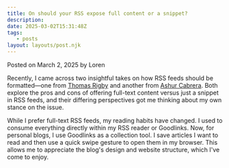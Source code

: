 ```yaml
---
title: On should your RSS expose full content or a snippet?
description:
date: 2025-03-02T15:31:48Z
tags:
   - posts
layout: layouts/post.njk
---
```


Posted on March 2, 2025 by Loren

Recently, I came across two insightful takes on how RSS feeds should be formatted—one from [Thomas Rigby](https://thomasrigby.com/posts/should-your-rss-expose-full-content-or-a-snippet/) and another from [Ashur Cabrera](https://multiline.co/mment/2023/12/let-an-rss-feed-be-a-reminder/). Both explore the pros and cons of offering full-text content versus just a snippet in RSS feeds, and their differing perspectives got me thinking about my own stance on the issue.

While I prefer full-text RSS feeds, my reading habits have changed. I used to consume everything directly within my RSS reader or Goodlinks. Now, for personal blogs, I use Goodlinks as a collection tool. I save articles I want to read and then use a quick swipe gesture to open them in my browser. This allows me to appreciate the blog's design and website structure, which I've come to enjoy.
